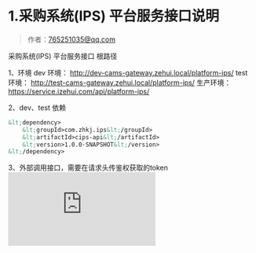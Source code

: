 # 1.采购系统(IPS) 平台服务接口说明

> 作者：765251035@qq.com

采购系统(IPS) 平台服务接口 根路径

1、环境
dev 环境： http://dev-cams-gateway.zehui.local/platform-ips/
test 环境： http://test-cams-gateway.zehui.local/platform-ips/
生产环境：https://service.izehui.com/api/platform-ips/


2、dev、test 依赖
```xml
&lt;dependency>
	&lt;groupId>com.zhkj.ips&lt;/groupId>
	&lt;artifactId>cips-api&lt;/artifactId>
	&lt;version>1.0.0-SNAPSHOT&lt;/version>
&lt;/dependency>
```

3、外部调用接口，需要在请求头传鉴权获取的token
![](http://showdoc.zehui.local/server/index.php?s=/api/attachment/visitFile/sign/183e10f0e72d2023a1c0b4f6acd2f5e8&showdoc=.jpg)